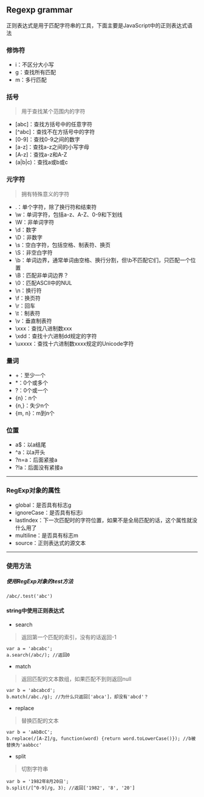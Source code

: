 ## Regexp grammar

正则表达式是用于匹配字符串的工具，下面主要是JavaScript中的正则表达式语法

### 修饰符
- i：不区分大小写
- g：查找所有匹配
- m：多行匹配

### 括号
> 用于查找某个范围内的字符

- [abc]：查找方括号中的任意字符
- [^abc]：查找不在方括号中的字符
- [0-9]：查找0-9之间的数字
- [a-z]：查找a-z之间的小写字母
- [A-z]：查找a-z和A-Z
- (a|b|c)：查找a或b或c

### 元字符
> 拥有特殊意义的字符

- .：单个字符，除了换行符和结束符
- \w：单词字符，包括a-z、A-Z、0-9和下划线
- \W：非单词字符
- \d：数字
- \D：非数字
- \s：空白字符，包括空格、制表符、换页
- \S：非空白字符
- \b：单词边界，通常单词由空格、换行分割，但\b不匹配它们，只匹配一个位置
- \B：匹配非单词边界？
- \0：匹配ASCII中的NUL
- \n：换行符
- \f：换页符
- \r：回车
- \t：制表符
- \v：垂直制表符
- \xxx：查找八进制数xxx
- \xdd：查找十六进制dd规定的字符
- \uxxxx：查找十六进制数xxxx规定的Unicode字符

### 量词
- +：至少一个
- *：0个或多个
- ?：0个或一个
- {n}：n个
- {n,}：失少n个
- {m, n}：m到n个

### 位置
- a$：以a结尾
- ^a：以a开头
- ?n=a：后面紧接a
- ?!a：后面没有紧接a

---

### RegExp对象的属性
- global：是否具有标志g
- ignoreCase：是否具有标志i
- lastIndex：下一次匹配时的字符位置，如果不是全局匹配的话，这个属性就没什么用了
- multiline：是否具有标志m
- source：正则表达式的源文本

---

### 使用方法
##### 使用RegExp对象的test方法
```
/abc/.test('abc')
```
#### string中使用正则表达式
- search
> 返回第一个匹配的索引，没有的话返回-1

```
var a = 'abcabc';
a.search(/abc/); //返回0
```
- match
> 返回匹配的文本数组，如果匹配不到则返回null

```
var b = 'abcabcd';
b.match(/abc./g); //为什么只返回['abca']，却没有'abcd'？
```

- replace
> 替换匹配的文本

```
var b = 'aAbBcC';
b.replace(/[A-Z]/g, function(word) {return word.toLowerCase()}); //b被替换为'aabbcc'
```

- split
> 切割字符串

```
var b = '1982年8月20日';
b.split(/[^0-9]/g, 3); //返回['1982', '8', '20']
```